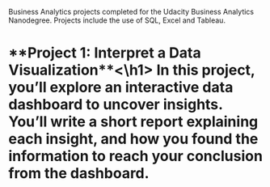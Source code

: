 Business Analytics projects completed for the Udacity Business Analytics Nanodegree. Projects include the use of SQL, Excel and Tableau. 
<h1>**Project 1: Interpret a Data Visualization**<\h1>
In this project, you’ll explore an interactive data dashboard to uncover insights. You’ll write a short report explaining each insight, and how you found the information to reach your conclusion from the dashboard.

